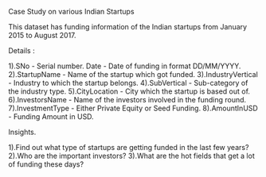 Case Study on various Indian Startups

This dataset has funding information of the Indian startups from January 2015 to August 2017.

Details :

1).SNo - Serial number. Date - Date of funding in format DD/MM/YYYY.
2).StartupName - Name of the startup which got funded.
3).IndustryVertical - Industry to which the startup belongs.
4).SubVertical - Sub-category of the industry type.
5).CityLocation - City which the startup is based out of.
6).InvestorsName - Name of the investors involved in the funding round.
7).InvestmentType - Either Private Equity or Seed Funding.
8).AmountInUSD - Funding Amount in USD.

Insights.

1).Find out what type of startups are getting funded in the last few years?
2).Who are the important investors?
3).What are the hot fields that get a lot of funding these days?
